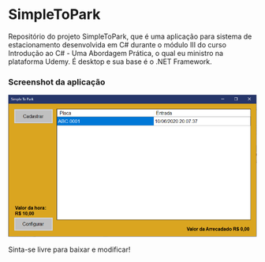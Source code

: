 # SimpleToPark
Repositório do projeto SimpleToPark, que é uma aplicação para sistema de estacionamento desenvolvida em C# durante o módulo III do curso Introdução ao C# - Uma Abordagem Prática, o qual eu ministro na plataforma Udemy. É desktop e sua base é o .NET Framework.

### Screenshot da aplicação
![Image](https://raw.githubusercontent.com/wallacemariadeandrade/SimpleToPark/master/simple_to_park.PNG)

Sinta-se livre para baixar e modificar!
